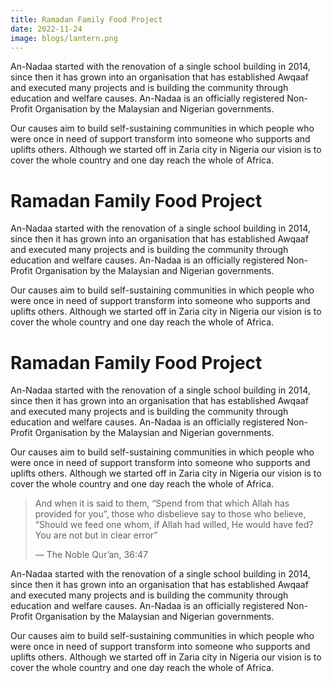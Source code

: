 ```yaml
---
title: Ramadan Family Food Project
date: 2022-11-24
image: blogs/lantern.png
---
```


An-Nadaa started with the renovation of a single school building in 2014, since then it has grown into an organisation that has established Awqaaf and executed many projects and is building the community through education and welfare causes. An-Nadaa is an officially registered Non-Profit Organisation by the Malaysian and Nigerian governments.

Our causes aim to build self-sustaining communities in which people who were once in need of support transform into someone who supports and uplifts others. Although we started off in Zaria city in Nigeria our vision is to cover the whole country and one day reach the whole of Africa.

# Ramadan Family Food Project

An-Nadaa started with the renovation of a single school building in 2014, since then it has grown into an organisation that has established Awqaaf and executed many projects and is building the community through education and welfare causes. An-Nadaa is an officially registered Non-Profit Organisation by the Malaysian and Nigerian governments.

Our causes aim to build self-sustaining communities in which people who were once in need of support transform into someone who supports and uplifts others. Although we started off in Zaria city in Nigeria our vision is to cover the whole country and one day reach the whole of Africa.

# Ramadan Family Food Project

An-Nadaa started with the renovation of a single school building in 2014, since then it has grown into an organisation that has established Awqaaf and executed many projects and is building the community through education and welfare causes. An-Nadaa is an officially registered Non-Profit Organisation by the Malaysian and Nigerian governments.

Our causes aim to build self-sustaining communities in which people who were once in need of support transform into someone who supports and uplifts others. Although we started off in Zaria city in Nigeria our vision is to cover the whole country and one day reach the whole of Africa.

> And when it is said to them, “Spend from that which Allah has provided for you”, those who disbelieve say to those who believe, “Should we feed one whom, if Allah had willed, He would have fed? You are not but in clear error”
>
> — The Noble Qur’an, 36:47

An-Nadaa started with the renovation of a single school building in 2014, since then it has grown into an organisation that has established Awqaaf and executed many projects and is building the community through education and welfare causes. An-Nadaa is an officially registered Non-Profit Organisation by the Malaysian and Nigerian governments.

Our causes aim to build self-sustaining communities in which people who were once in need of support transform into someone who supports and uplifts others. Although we started off in Zaria city in Nigeria our vision is to cover the whole country and one day reach the whole of Africa.
